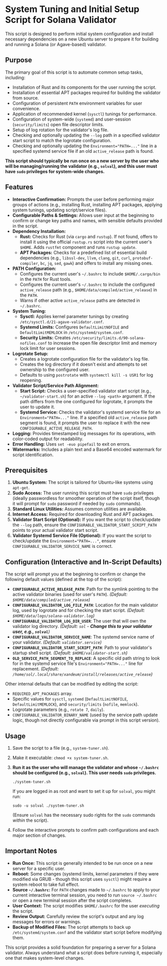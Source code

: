 # System Tuning and Initial Setup Script for Solana Validator

This script is designed to perform initial system configuration and install necessary dependencies on a new Ubuntu server to prepare it for building and running a Solana (or Agave-based) validator.

## Purpose

The primary goal of this script is to automate common setup tasks, including:
- Installation of Rust and its components for the user running the script.
- Installation of essential APT packages required for building the validator from source.
- Configuration of persistent `PATH` environment variables for user convenience.
- Application of recommended kernel (`sysctl`) tunings for performance.
- Configuration of system-wide (`systemd`) and user-session (`security/limits`) open file descriptor limits.
- Setup of log rotation for the validator's log file.
- Checking and optionally updating the `--log` path in a specified validator start script to match the logrotate configuration.
- Checking and optionally updating the `Environment="PATH=..."` line in a specified systemd service file if an old `active_release` path is found.

**This script should typically be run once on a new server by the user who will be managing/running the validator (e.g., `solval`), and this user must have `sudo` privileges for system-wide changes.**

## Features

- **Interactive Confirmation:** Prompts the user before performing major groups of actions (e.g., installing Rust, installing APT packages, applying system tunings, updating script/service files).
- **Configurable Paths & Settings:** Allows user input at the beginning to confirm or change key paths and names, with sensible defaults provided in the script.
- **Dependency Installation:**
    - **Rust:** Checks for Rust (via `cargo` and `rustup`). If not found, offers to install it using the official `rustup.rs` script into the current user's `$HOME`. Adds `rustfmt` component and runs `rustup update`.
    - **APT Packages:** Checks for a predefined list of essential build dependencies (e.g., `libssl-dev`, `llvm`, `clang`, `git`, `curl`, `protobuf-compiler`, `bc`, `jq`, `sed`, `gawk`) and offers to install any missing ones.
- **PATH Configuration:**
    - Configures the current user's `~/.bashrc` to include `$HOME/.cargo/bin` in the `PATH` for Rust tools.
    - Configures the current user's `~/.bashrc` to include the configured `active_release` path (e.g., `$HOME/data/compiled/active_release`) in the `PATH`.
    - Warns if other active `active_release` paths are detected in `~/.bashrc`.
- **System Tuning:**
    - **Sysctl:** Applies kernel parameter tunings by creating `/etc/sysctl.d/21-agave-validator.conf`.
    - **Systemd Limits:** Configures `DefaultLimitNOFILE` and `DefaultLimitMEMLOCK` in `/etc/systemd/system.conf`.
    - **Security Limits:** Creates `/etc/security/limits.d/90-solana-nofiles.conf` to increase the open file descriptor limit and memory lock limit for user sessions.
- **Logrotate Setup:**
    - Creates a logrotate configuration file for the validator's log file.
    - Creates the log directory if it doesn't exist and attempts to set ownership to the configured user.
    - Defaults to using `postrotate` with `systemctl kill -s USR1` for log reopening.
- **Validator Script/Service Path Alignment:**
    - **Start Script:** Checks a user-specified validator start script (e.g., `~/validator-start.sh`) for an active `--log <path>` argument. If the path differs from the one configured for logrotate, it prompts the user to update it.
    - **Systemd Service:** Checks the validator's systemd service file for an `Environment="PATH=..."` line. If a specified old `active_release` path segment is found, it prompts the user to replace it with the new `CONFIGURABLE_ACTIVE_RELEASE_PATH`.
- **Logging:** Provides timestamped log messages for its operations, with color-coded output for readability.
- **Error Handling:** Uses `set -euo pipefail` to exit on errors.
- **Watermarks:** Includes a plain text and a Base64 encoded watermark for script identification.

## Prerequisites

1.  **Ubuntu System:** The script is tailored for Ubuntu-like systems using `apt-get`.
2.  **Sudo Access:** The user running this script must have `sudo` privileges (ideally passwordless for smoother operation of the script itself, though it will prompt for `sudo` password if needed by `sudo` commands).
3.  **Standard Linux Utilities:** Assumes common utilities are available.
4.  **Internet Access:** Required for downloading Rust and APT packages.
5.  **Validator Start Script (Optional):** If you want the script to check/update the `--log` path, ensure the `CONFIGURABLE_VALIDATOR_START_SCRIPT_PATH` points to your actual validator start script.
6.  **Validator Systemd Service File (Optional):** If you want the script to check/update the `Environment="PATH=..."`, ensure `CONFIGURABLE_VALIDATOR_SERVICE_NAME` is correct.

## Configuration (Interactive and In-Script Defaults)

The script will prompt you at the beginning to confirm or change the following default values (defined at the top of the script):

- **`CONFIGURABLE_ACTIVE_RELEASE_PATH`**: Path for the symlink pointing to the active validator binaries (used for user's `PATH`).
  *(Default: `$HOME/data/compiled/active_release`)*
- **`CONFIGURABLE_VALIDATOR_LOG_FILE_PATH`**: Location for the main validator log, used by logrotate and for checking the start script.
  *(Default: `$HOME/data/logs/solana-validator.log`)*
- **`CONFIGURABLE_VALIDATOR_LOG_DIR_USER`**: The user that will own the validator log directory.
  *(Default: `sol` - **Change this to your validator user, e.g., `solval`**)*
- **`CONFIGURABLE_VALIDATOR_SERVICE_NAME`**: The systemd service name of your validator.
  *(Default: `validator.service`)*
- **`CONFIGURABLE_VALIDATOR_START_SCRIPT_PATH`**: Path to your validator's startup shell script.
  *(Default: `$HOME/validator-start.sh`)*
- **`OLD_SERVICE_PATH_SEGMENT_TO_REPLACE`**: A specific old path string to look for in the systemd service file's `Environment="PATH=..."` line for replacement.
  *(Default: `/home/sol/.local/share/xandeum/install/releases/active_release`)*

Other internal defaults that can be modified by editing the script:
- `REQUIRED_APT_PACKAGES` array.
- Specific values for `sysctl`, `systemd` (`DefaultLimitNOFILE`, `DefaultLimitMEMLOCK`), and `security/limits` (`nofile`, `memlock`).
- Logrotate parameters (e.g., `rotate 7`, `daily`).
- `CONFIGURABLE_VALIDATOR_BINARY_NAME` (used by the service path update logic, though not directly configurable via prompt in this script version).

## Usage

1.  Save the script to a file (e.g., `system-tuner.sh`).
2.  Make it executable: `chmod +x system-tuner.sh`.
3.  **Run it as the user who will manage the validator and whose `~/.bashrc` should be configured (e.g., `solval`). This user needs `sudo` privileges.**
    ```
    ./system-tuner.sh
    ```
    If you are logged in as root and want to set it up for `solval`, you might run:
    ```
    sudo -u solval ./system-tuner.sh
    ```
    (Ensure `solval` has the necessary sudo rights for the `sudo` commands *within* the script).

4.  Follow the interactive prompts to confirm path configurations and each major section of changes.

## Important Notes

* **Run Once:** This script is generally intended to be run once on a new server for a specific user.
* **Reboot:** Some changes (systemd limits, kernel parameters if they were modified via GRUB - though this script uses `sysctl`) might require a system reboot to take full effect.
* **Source `~/.bashrc`:** For `PATH` changes made to `~/.bashrc` to apply to your current interactive terminal session, you need to run `source ~/.bashrc` or open a new terminal session after the script completes.
* **User Context:** The script modifies `$HOME/.bashrc` for the user *executing* the script.
* **Review Output:** Carefully review the script's output and any log messages for errors or warnings.
* **Backup of Modified Files:** The script attempts to back up `/etc/systemd/system.conf` and the validator start script before modifying them.

This script provides a solid foundation for preparing a server for a Solana validator. Always understand what a script does before running it, especially one that makes system-level changes.
